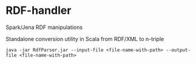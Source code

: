 # RDF-handler
Spark/Jena RDF manipulations



Standalone conversion utility in Scala from RDF/XML to n-triple


```
java -jar RdfParser.jar --input-file <file-name-with-path> --output-file <file-name-with-path>
```
